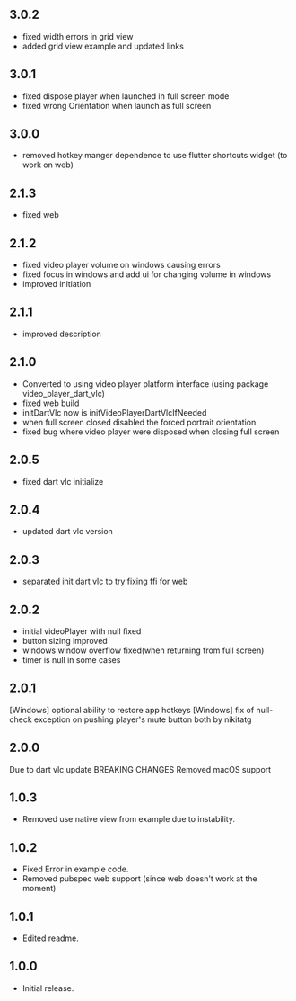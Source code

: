 ## 3.0.2
* fixed width errors in grid view 
* added grid view example and updated links
## 3.0.1
* fixed dispose player when launched in full screen mode
* fixed wrong Orientation when launch as full screen
## 3.0.0
* removed hotkey manger dependence to use flutter shortcuts widget (to work on web)
  
## 2.1.3
* fixed web

## 2.1.2
* fixed video player volume on windows causing errors
* fixed focus in windows and add ui for changing volume in windows
* improved initiation 

## 2.1.1
* improved description
 
## 2.1.0
* Converted to using video player platform interface (using package video_player_dart_vlc)
* fixed web build
* initDartVlc now is initVideoPlayerDartVlcIfNeeded
* when full screen closed disabled the forced portrait orientation 
* fixed bug where video player were disposed when closing full screen

## 2.0.5
* fixed dart vlc initialize

## 2.0.4
* updated dart vlc version

## 2.0.3
* separated init dart vlc to try fixing ffi for web

## 2.0.2
* initial videoPlayer with null fixed
* button sizing improved
* windows window overflow fixed(when returning from full screen)
* timer is null in some cases
## 2.0.1
[Windows] optional ability to restore app hotkeys
[Windows] fix of null-check exception on pushing player's mute button
both by nikitatg
## 2.0.0
Due to dart vlc update 
    BREAKING CHANGES
    Removed macOS support
## 1.0.3
* Removed use native view from example due to instability.
## 1.0.2
* Fixed Error in example code.
* Removed pubspec web support (since web doesn't work at the moment)


## 1.0.1
* Edited readme.

## 1.0.0
* Initial release.
